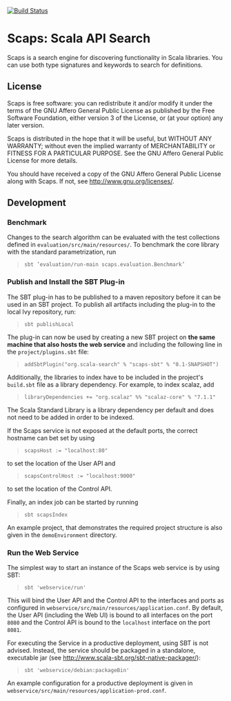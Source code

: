 [![Build Status](https://travis-ci.org/scala-search/scaps.svg?branch=master)](https://travis-ci.org/scala-search/scaps)

# Scaps: Scala API Search

Scaps is a search engine for discovering functionality in Scala libraries. You can use both type signatures and keywords to search for definitions.

## License

Scaps is free software: you can redistribute it and/or modify
it under the terms of the GNU Affero General Public License as published by
the Free Software Foundation, either version 3 of the License, or
(at your option) any later version.

Scaps is distributed in the hope that it will be useful,
but WITHOUT ANY WARRANTY; without even the implied warranty of
MERCHANTABILITY or FITNESS FOR A PARTICULAR PURPOSE.  See the
GNU Affero General Public License for more details.

You should have received a copy of the GNU Affero General Public License
along with Scaps.  If not, see http://www.gnu.org/licenses/.

## Development

### Benchmark

Changes to the search algorithm can be evaluated with the test collections defined in `evaluation/src/main/resources/`. To benchmark the core library with the standard parametrization, run

> `sbt ’evaluation/run-main scaps.evaluation.Benchmark’`

### Publish and Install the SBT Plug-in

The SBT plug-in has to be published to a maven repository before it can be used in an SBT project. To publish all artifacts including the plug-in to the local Ivy repository, run:

> `sbt publishLocal`

The plug-in can now be used by creating a new SBT project on **the same machine that also hosts the web service** and including the following line in the `project/plugins.sbt` file:

> `addSbtPlugin("org.scala-search" % "scaps-sbt" % "0.1-SNAPSHOT")`

Additionally, the libraries to index have to be included in the project's `build.sbt` file as a library dependency. For example, to index scalaz, add

> `libraryDependencies += "org.scalaz" %% "scalaz-core" % "7.1.1"`

The Scala Standard Library is a library dependency per default and does not need to be added in order to be indexed.

If the Scaps service is not exposed at the default ports, the correct hostname can bet set by using

> `scapsHost := "localhost:80"`

to set the location of the User API and

> `scapsControlHost := "localhost:9000"`

to set the location of the Control API.

Finally, an index job can be started by running

> `sbt scapsIndex`

An example project, that demonstrates the required project structure is also given in the `demoEnvironment` directory.

### Run the Web Service

The simplest way to start an instance of the Scaps web service is by using SBT:

> `sbt 'webservice/run'`

This will bind the User API and the Control API to the interfaces and ports as configured in `webservice/src/main/resources/application.conf`. By default, the User API (including the Web UI) is bound to all interfaces on the port `8080` and the Control API is bound to the `localhost` interface on the port `8081`.

For executing the Service in a productive deployment, using SBT is not advised. Instead, the service should be packaged in a standalone, executable jar (see http://www.scala-sbt.org/sbt-native-packager/):

> `sbt 'webservice/debian:packageBin'`

An example configuration for a productive deployment is given in `webservice/src/main/resources/application-prod.conf`.